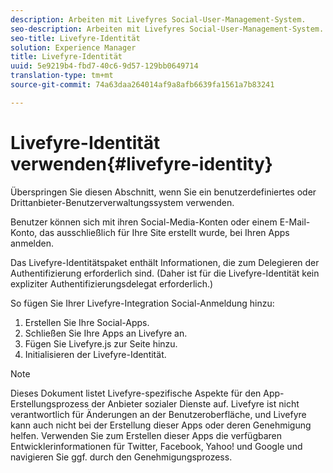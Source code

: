 ```yaml
---
description: Arbeiten mit Livefyres Social-User-Management-System.
seo-description: Arbeiten mit Livefyres Social-User-Management-System.
seo-title: Livefyre-Identität
solution: Experience Manager
title: Livefyre-Identität
uuid: 5e9219b4-fbd7-40c6-9d57-129bb0649714
translation-type: tm+mt
source-git-commit: 74a63daa264014af9a8afb6639fa1561a7b83241

---
```



# Livefyre-Identität verwenden{#livefyre-identity}

Überspringen Sie diesen Abschnitt, wenn Sie ein benutzerdefiniertes oder Drittanbieter-Benutzerverwaltungssystem verwenden.

Benutzer können sich mit ihren Social-Media-Konten oder einem E-Mail-Konto, das ausschließlich für Ihre Site erstellt wurde, bei Ihren Apps anmelden.

Das Livefyre-Identitätspaket enthält Informationen, die zum Delegieren der Authentifizierung erforderlich sind. (Daher ist für die Livefyre-Identität kein expliziter Authentifizierungsdelegat erforderlich.)

So fügen Sie Ihrer Livefyre-Integration Social-Anmeldung hinzu:

1. Erstellen Sie Ihre Social-Apps.
1. Schließen Sie Ihre Apps an Livefyre an.
1. Fügen Sie Livefyre.js zur Seite hinzu.
1. Initialisieren der Livefyre-Identität.

>[!NOTE]
>
>Dieses Dokument listet Livefyre-spezifische Aspekte für den App-Erstellungsprozess der Anbieter sozialer Dienste auf. Livefyre ist nicht verantwortlich für Änderungen an der Benutzeroberfläche, und Livefyre kann auch nicht bei der Erstellung dieser Apps oder deren Genehmigung helfen. Verwenden Sie zum Erstellen dieser Apps die verfügbaren Entwicklerinformationen für Twitter, Facebook, Yahoo! und Google und navigieren Sie ggf. durch den Genehmigungsprozess.

